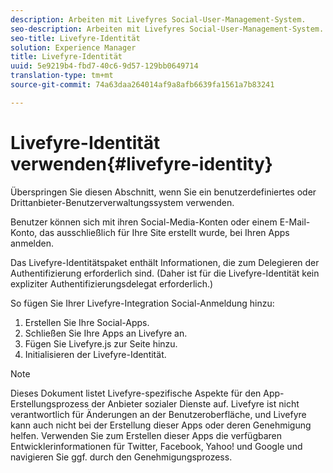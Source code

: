 ```yaml
---
description: Arbeiten mit Livefyres Social-User-Management-System.
seo-description: Arbeiten mit Livefyres Social-User-Management-System.
seo-title: Livefyre-Identität
solution: Experience Manager
title: Livefyre-Identität
uuid: 5e9219b4-fbd7-40c6-9d57-129bb0649714
translation-type: tm+mt
source-git-commit: 74a63daa264014af9a8afb6639fa1561a7b83241

---
```



# Livefyre-Identität verwenden{#livefyre-identity}

Überspringen Sie diesen Abschnitt, wenn Sie ein benutzerdefiniertes oder Drittanbieter-Benutzerverwaltungssystem verwenden.

Benutzer können sich mit ihren Social-Media-Konten oder einem E-Mail-Konto, das ausschließlich für Ihre Site erstellt wurde, bei Ihren Apps anmelden.

Das Livefyre-Identitätspaket enthält Informationen, die zum Delegieren der Authentifizierung erforderlich sind. (Daher ist für die Livefyre-Identität kein expliziter Authentifizierungsdelegat erforderlich.)

So fügen Sie Ihrer Livefyre-Integration Social-Anmeldung hinzu:

1. Erstellen Sie Ihre Social-Apps.
1. Schließen Sie Ihre Apps an Livefyre an.
1. Fügen Sie Livefyre.js zur Seite hinzu.
1. Initialisieren der Livefyre-Identität.

>[!NOTE]
>
>Dieses Dokument listet Livefyre-spezifische Aspekte für den App-Erstellungsprozess der Anbieter sozialer Dienste auf. Livefyre ist nicht verantwortlich für Änderungen an der Benutzeroberfläche, und Livefyre kann auch nicht bei der Erstellung dieser Apps oder deren Genehmigung helfen. Verwenden Sie zum Erstellen dieser Apps die verfügbaren Entwicklerinformationen für Twitter, Facebook, Yahoo! und Google und navigieren Sie ggf. durch den Genehmigungsprozess.

